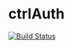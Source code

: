 ctrlAuth
========

[![Build Status](https://secure.travis-ci.org/ctrl-f5/ctrlAuth.png?branch=master)](http://travis-ci.org/ctrl-f5/ctrlAuth)